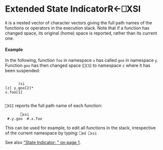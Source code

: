 




<h1 class="heading"><span class="name">Extended State Indicator</span><span class="command">R←⎕XSI</span></h1>

`R` is a nested vector of character vectors giving the full path names of the functions or operators in the execution stack. Note that if a function has changed space, its original (home) space is reported, rather than its current one.


#### Example


In the following, function `foo` in namespace `x` has called `goo` in namespace `y`.  Function `goo` has then changed space (`⎕CS`) to namespace `z` where it has been suspended:
```apl
 
      )si
[z] y.goo[2]*
x.foo[1]
 
```



`⎕XSI` reports the full path name of each function:
```apl
       ⎕xsi
 #.y.goo  #.x.foo
```


This can be used for example, to edit all functions in the stack, irrespective of the current namespace by typing:    `⎕ed ⎕xsi`


See also ["State Indicator: " on page 1](si.md).




